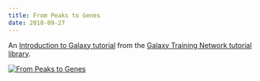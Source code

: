 ```yaml
---
title: From Peaks to Genes
date: 2018-09-27
---
```


An [Introduction to Galaxy tutorial](http://galaxyproject.github.io/training-material/topics/introduction/tutorials/galaxy-intro-peaks2genes/tutorial.html) from the [Galaxy Training Network tutorial library](http://galaxyproject.github.io/training-material/).

[![From Peaks to Genes](./gtn-peaks-to-genes.png)](http://galaxyproject.github.io/training-material/topics/introduction/tutorials/galaxy-intro-peaks2genes/tutorial.html)
